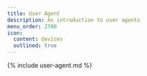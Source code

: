 ```yaml
---
title: User Agent
description: An introduction to user agents
menu_order: 2700
icon:
  content: devices
  outlined: true
---
```


{% include user-agent.md %}
